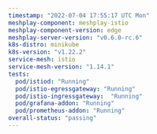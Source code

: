 ```yaml
---
timestamp: "2022-07-04 17:55:17 UTC Mon"
meshplay-component: meshplay-istio
meshplay-component-version: edge
meshplay-server-version: "v0.6.0-rc.6"
k8s-distro: minikube
k8s-version: "v1.22.2"
service-mesh: istio
service-mesh-version: "1.14.1"
tests:
  pod/istiod: "Running"
  pod/istio-egressgateway: "Running"
  pod/istio-ingressgateway:  "Running"
  pod/grafana-addon: "Running"
  pod/prometheus-addon: "Running"
overall-status: "passing"
---
```

